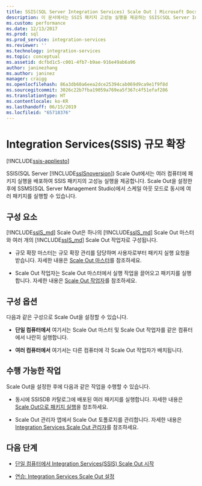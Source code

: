 ```yaml
---
title: SSIS(SQL Server Integration Services) Scale Out | Microsoft Docs
description: 이 문서에서는 SSIS 패키지 고성능 실행을 제공하는 SSIS(SQL Server Integration Services) Scale Out 기능을 간략하게 설명
ms.custom: performance
ms.date: 12/13/2017
ms.prod: sql
ms.prod_service: integration-services
ms.reviewer: ''
ms.technology: integration-services
ms.topic: conceptual
ms.assetid: dcfbd1c5-c001-4fb7-b9ae-916e49ab6a96
author: janinezhang
ms.author: janinez
manager: craigg
ms.openlocfilehash: 86a3db60a6eea2dce25394cab069d9ca9e1f9f8d
ms.sourcegitcommit: 3026c22b7fba19059a769ea5f367c4f51efaf286
ms.translationtype: HT
ms.contentlocale: ko-KR
ms.lasthandoff: 06/15/2019
ms.locfileid: "65718376"
---
```

# <a name="integration-services-ssis-scale-out"></a>Integration Services(SSIS) 규모 확장

[!INCLUDE[ssis-appliesto](../../includes/ssis-appliesto-ssvrpluslinux-asdb-asdw-xxx.md)]


SSIS(SQL Server [!INCLUDE[ssISnoversion](../../includes/ssisnoversion-md.md)]) Scale Out에서는 여러 컴퓨터에 패키지 실행을 배포하여 SSIS 패키지의 고성능 실행을 제공합니다. Scale Out을 설정한 후에 SSMS(SQL Server Management Studio)에서 스케일 아웃 모드로 동시에 여러 패키지를 실행할 수 있습니다.

## <a name="components"></a>구성 요소
[!INCLUDE[ssIS_md](../../includes/ssis-md.md)] Scale Out은 하나의 [!INCLUDE[ssIS_md](../../includes/ssis-md.md)] Scale Out 마스터와 여러 개의 [!INCLUDE[ssIS_md](../../includes/ssis-md.md)] Scale Out 작업자로 구성됩니다.

-   규모 확장 마스터는 규모 확장 관리를 담당하며 사용자로부터 패키지 실행 요청을 받습니다. 자세한 내용은 [Scale Out 마스터](integration-services-ssis-scale-out-master.md)를 참조하세요.

-   Scale Out 작업자는 Scale Out 마스터에서 실행 작업을 끌어오고 패키지를 실행합니다. 자세한 내용은 [Scale Out 작업자](integration-services-ssis-scale-out-worker.md)를 참조하세요.

## <a name="configuration-options"></a>구성 옵션
다음과 같은 구성으로 Scale Out을 설정할 수 있습니다.

-   **단일 컴퓨터에서** 여기서는 Scale Out 마스터 및 Scale Out 작업자를 같은 컴퓨터에서 나란히 실행합니다.

-   **여러 컴퓨터에서** 여기서는 다른 컴퓨터에 각 Scale Out 작업자가 배치됩니다.

## <a name="what-you-can-do"></a>수행 가능한 작업
Scale Out을 설정한 후에 다음과 같은 작업을 수행할 수 있습니다.

-   동시에 SSISDB 카탈로그에 배포된 여러 패키지를 실행합니다. 자세한 내용은 [Scale Out으로 패키지 실행](run-packages-in-integration-services-ssis-scale-out.md)을 참조하세요.

-   Scale Out 관리자 앱에서 Scale Out 토폴로지를 관리합니다. 자세한 내용은 [Integration Services Scale Out 관리자](integration-services-ssis-scale-out-manager.md)를 참조하세요.

## <a name="next-steps"></a>다음 단계
-   [단일 컴퓨터에서 Integration Services(SSIS) Scale Out 시작](get-started-with-ssis-scale-out-onebox.md)

-   [연습: Integration Services Scale Out 설정](walkthrough-set-up-integration-services-scale-out.md)
